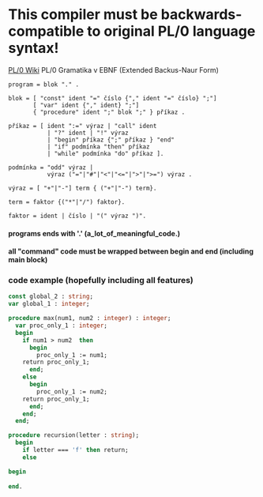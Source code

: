 # This compiler must be backwards-compatible to original PL/0 language syntax!
[PL/0 Wiki](https://en.wikipedia.org/wiki/PL/0)
PL/0 Gramatika v EBNF (Extended Backus-Naur Form)
```
program = blok "." .

blok = [ "const" ident "=" číslo {"," ident "=" číslo} ";"]
       [ "var" ident {"," ident} ";"]
       { "procedure" ident ";" blok ";" } příkaz .

příkaz = [ ident ":=" výraz | "call" ident 
           | "?" ident | "!" výraz 
           | "begin" příkaz {";" příkaz } "end" 
           | "if" podmínka "then" příkaz 
           | "while" podmínka "do" příkaz ].

podmínka = "odd" výraz |
           výraz ("="|"#"|"<"|"<="|">"|">=") výraz .

výraz = [ "+"|"-"] term { ("+"|"-") term}.

term = faktor {("*"|"/") faktor}.

faktor = ident | číslo | "(" výraz ")".
```
#### programs ends with '.' (a_lot_of_meaningful_code.)
#### all "command" code must be wrapped between **begin** and **end** (including main block)


### code example (hopefully including all features)
```pascal
const global_2 : string;
var global_1 : integer;

procedure max(num1, num2 : integer) : integer;
  var proc_only_1 : integer;
  begin
    if num1 > num2  then
      begin
        proc_only_1 := num1;
	return proc_only_1;
      end;
    else
      begin
        proc_only_1 := num2;
	return proc_only_1;
      end;
    end;
  end;

procedure recursion(letter : string);
  begin
    if letter === 'f' then return;
    else

begin
  
end.
```
